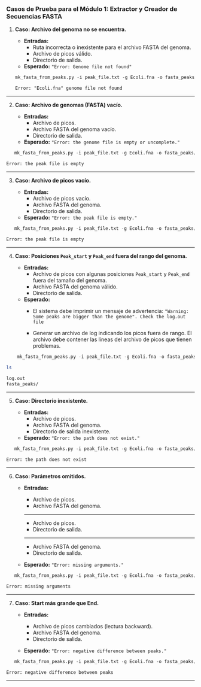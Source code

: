 ### Casos de Prueba para el Módulo 1: Extractor y Creador de Secuencias FASTA


1.  **Caso: Archivo del genoma no se encuentra.**
    
    -   **Entradas:**
        -   Ruta incorrecta o inexistente para el archivo FASTA del genoma.
        -   Archivo de picos válido.
        -   Directorio de salida.
    -   **Esperado:** `"Error: Genome file not found"`
    
    ```python
    mk_fasta_from_peaks.py -i peak_file.txt -g Ecoli.fna -o fasta_peaks/ 
    ```
    ```
    Error: "Ecoli.fna" genome file not found
    ```
 
  ---
2.  **Caso: Archivo de genomas (FASTA) vacío.**
    
    -   **Entradas:**
        -   Archivo de picos.
        -   Archivo FASTA del genoma vacío.
        -   Directorio de salida.
    -   **Esperado:** `"Error: the genome file is empty or uncomplete."`

 ```python
    mk_fasta_from_peaks.py -i peak_file.txt -g Ecoli.fna -o fasta_peaks/ 
```
  
```
Error: the peak file is empty
``` 
---
3.  **Caso: Archivo de picos vacío.**
    
    -   **Entradas:**
        -   Archivo de picos vacío.
        -   Archivo FASTA del genoma.
        -   Directorio de salida.
    -   **Esperado:** `"Error: the peak file is empty."`

 ```python
    mk_fasta_from_peaks.py -i peak_file.txt -g Ecoli.fna -o fasta_peaks/ 
```
  
```
Error: the peak file is empty
```
---
4.  **Caso: Posiciones `Peak_start` y `Peak_end` fuera del rango del genoma.**
    
    -   **Entradas:**
        -   Archivo de picos con algunas posiciones `Peak_start` y `Peak_end` fuera del tamaño del genoma.
        -   Archivo FASTA del genoma válido.
        -   Directorio de salida.
    -   **Esperado:**
        -   El sistema debe imprimir un mensaje de advertencia: `"Warning: Some peaks are bigger than the genome". Check the log.out file`
        
        -   Generar un archivo de log indicando los picos fuera de rango. El archivo debe contener las líneas del archivo de picos que tienen problemas.

```python
    mk_fasta_from_peaks.py -i peak_file.txt -g Ecoli.fna -o fasta_peaks/ 
```

```bash
ls
```

```bash
log.out
fasta_peaks/
```
---
5.  **Caso: Directorio inexistente.**
    
    -   **Entradas:**
        -   Archivo de picos.
        -   Archivo FASTA del genoma.
        -   Directorio de salida inexistente.
    -   **Esperado:** `"Error: the path does not exist."`

 ```python
    mk_fasta_from_peaks.py -i peak_file.txt -g Ecoli.fna -o fasta_peaks/ 
```
  
```
Error: the path does not exist
```
---
6.  **Caso: Parámetros omitidos.**
    
    -   **Entradas:**
        -   Archivo de picos.
        -   Archivo FASTA del genoma.
		---
		-   Archivo de picos.
        -   Directorio de salida.
		---
        -   Archivo FASTA del genoma.
        -   Directorio de salida.
		
    -   **Esperado:** `"Error: missing arguments."`

 ```python
    mk_fasta_from_peaks.py -i peak_file.txt -g Ecoli.fna -o fasta_peaks/ 
```
  
```
Error: missing arguments
```
---
7.  **Caso: Start más grande que End.**
    
    -   **Entradas:**
        -   Archivo de picos cambiados (lectura backward).
        -   Archivo FASTA del genoma.
        -   Directorio de salida.
		
    -   **Esperado:** `"Error: negative difference between peaks."`

 ```python
    mk_fasta_from_peaks.py -i peak_file.txt -g Ecoli.fna -o fasta_peaks/ 
```
  
```
Error: negative difference between peaks
```
---